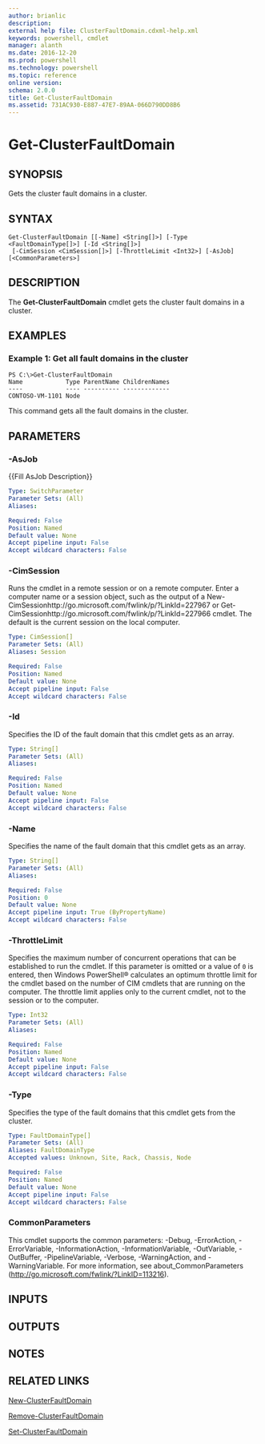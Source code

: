 ```yaml
---
author: brianlic
description: 
external help file: ClusterFaultDomain.cdxml-help.xml
keywords: powershell, cmdlet
manager: alanth
ms.date: 2016-12-20
ms.prod: powershell
ms.technology: powershell
ms.topic: reference
online version: 
schema: 2.0.0
title: Get-ClusterFaultDomain
ms.assetid: 731AC930-E887-47E7-89AA-066D790DD8B6
---
```


# Get-ClusterFaultDomain

## SYNOPSIS
Gets the cluster fault domains in a cluster.

## SYNTAX

```
Get-ClusterFaultDomain [[-Name] <String[]>] [-Type <FaultDomainType[]>] [-Id <String[]>]
 [-CimSession <CimSession[]>] [-ThrottleLimit <Int32>] [-AsJob] [<CommonParameters>]
```

## DESCRIPTION
The **Get-ClusterFaultDomain** cmdlet gets the cluster fault domains in a cluster.

## EXAMPLES

### Example 1: Get all fault domains in the cluster
```
PS C:\>Get-ClusterFaultDomain
Name            Type ParentName ChildrenNames
----            ---- ---------- -------------
CONTOSO-VM-1101 Node
```

This command gets all the fault domains in the cluster.

## PARAMETERS

### -AsJob
{{Fill AsJob Description}}

```yaml
Type: SwitchParameter
Parameter Sets: (All)
Aliases: 

Required: False
Position: Named
Default value: None
Accept pipeline input: False
Accept wildcard characters: False
```

### -CimSession
Runs the cmdlet in a remote session or on a remote computer.
Enter a computer name or a session object, such as the output of a New-CimSessionhttp://go.microsoft.com/fwlink/p/?LinkId=227967 or Get-CimSessionhttp://go.microsoft.com/fwlink/p/?LinkId=227966 cmdlet.
The default is the current session on the local computer.

```yaml
Type: CimSession[]
Parameter Sets: (All)
Aliases: Session

Required: False
Position: Named
Default value: None
Accept pipeline input: False
Accept wildcard characters: False
```

### -Id
Specifies the ID of the fault domain that this cmdlet gets as an array.

```yaml
Type: String[]
Parameter Sets: (All)
Aliases: 

Required: False
Position: Named
Default value: None
Accept pipeline input: False
Accept wildcard characters: False
```

### -Name
Specifies the name of the fault domain that this cmdlet gets as an array.

```yaml
Type: String[]
Parameter Sets: (All)
Aliases: 

Required: False
Position: 0
Default value: None
Accept pipeline input: True (ByPropertyName)
Accept wildcard characters: False
```

### -ThrottleLimit
Specifies the maximum number of concurrent operations that can be established to run the cmdlet.
If this parameter is omitted or a value of `0` is entered, then Windows PowerShell® calculates an optimum throttle limit for the cmdlet based on the number of CIM cmdlets that are running on the computer.
The throttle limit applies only to the current cmdlet, not to the session or to the computer.

```yaml
Type: Int32
Parameter Sets: (All)
Aliases: 

Required: False
Position: Named
Default value: None
Accept pipeline input: False
Accept wildcard characters: False
```

### -Type
Specifies the type of the fault domains that this cmdlet gets from the cluster.

```yaml
Type: FaultDomainType[]
Parameter Sets: (All)
Aliases: FaultDomainType
Accepted values: Unknown, Site, Rack, Chassis, Node

Required: False
Position: Named
Default value: None
Accept pipeline input: False
Accept wildcard characters: False
```

### CommonParameters
This cmdlet supports the common parameters: -Debug, -ErrorAction, -ErrorVariable, -InformationAction, -InformationVariable, -OutVariable, -OutBuffer, -PipelineVariable, -Verbose, -WarningAction, and -WarningVariable. For more information, see about_CommonParameters (http://go.microsoft.com/fwlink/?LinkID=113216).

## INPUTS

## OUTPUTS

## NOTES

## RELATED LINKS

[New-ClusterFaultDomain](./New-ClusterFaultDomain.md)

[Remove-ClusterFaultDomain](./Remove-ClusterFaultDomain.md)

[Set-ClusterFaultDomain](./Set-ClusterFaultDomain.md)

